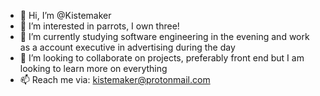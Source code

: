 - 👋 Hi, I’m @Kistemaker
- 👀 I’m interested in parrots, I own three! 
- 🌱 I’m currently studying software engineering in the evening and work as a account executive in advertising during the day
- 💞️ I’m looking to collaborate on projects, preferably front end but I am looking to learn more on everything
- 📫 Reach me via: kistemaker@protonmail.com
